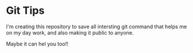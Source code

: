 # Git Tips

I'm creating this repository to save all intersting git command that helps me on my day work, and also making it public to anyone.

Maybe it can hel you too!!
